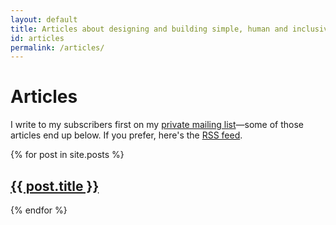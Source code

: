 ```yaml
---
layout: default
title: Articles about designing and building simple, human and inclusive digital services and websites
id: articles
permalink: /articles/
---
```


# Articles


I write to my subscribers first on my [private mailing list](/signup/)—some of those articles end up below. If you prefer, here's the [RSS feed]({{site.url}}/atom.xml).


<div>
{% for post in site.posts %}
	<div class="articleList-article">
		<h2 class="articleList-articleTitle"><a href="{{ post.url }}">{{ post.title }}</a></h2>
		<!-- {% include articleMeta.html date=post.date cont=post.content %} -->
	</div>
{% endfor %}
</div>